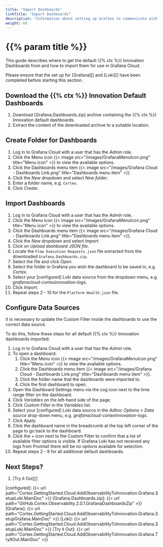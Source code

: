 ```yaml
---
title: "Import Dashboards"
linkTitle: "Import Dashboards"
description: "Information about setting up Grafana to communicate with the Cloud Grafana Loki as well as importing and configuring the default set of dashboards."
weight: 60
---
```


# {{% param title %}}

This guide describes where to get the default {{% ctx %}} Innovation Dashboards from and how to import them for use in Grafana Cloud.

Please ensure that the set up for [Grafana][] and [Loki][] have been completed before starting this section.

## Download the {{% ctx %}} Innovation Default Dashboards

1. Download [Grafana.Dashboards.zip] archive containing the {{% ctx %}} Innovation default dashboards.
1. Extract the content of the downloaded archive to a suitable location.

## Create Folder for Dashboards

1. Log in to Grafana Cloud with a user that has the *Admin* role.
1. Click the Menu icon {{< image src="/images/GrafanaMenuIcon.png" title="Menu icon" >}} to view the available options.
1. Click the Dashboards menu item {{< image src="/images/Grafana Cloud - Dashboards Link.png" title="Dashboards menu item" >}}.
1. Click the *New* dropdown and select *New folder*.
1. Enter a folder name, e.g. `Cortex`.
1. Click *Create*.

## Import Dashboards

1. Log in to Grafana Cloud with a user that has the *Admin* role.
1. Click the Menu icon {{< image src="/images/GrafanaMenuIcon.png" title="Menu icon" >}} to view the available options.
1. Click the Dashboards menu item {{< image src="/images/Grafana Cloud - Dashboards Link.png" title="Dashboards menu item" >}}.
1. Click the *New* dropdown and select *Import*.
1. Click on *Upload dashboard JSON file*.
1. Locate the `Flow Execution Requests.json` file extracted from the downloaded `Grafana.Dashboards.zip`.
1. Select the file and click *Open*.
1. Select the folder in Grafana you wish the dashboard to be saved in, e.g. *Cortex*.
1. Select your [configured] Loki data source from the dropdown menu, e.g. *grafanacloud-cortexinnovation-logs*.
1. Click *Import*.
1. Repeat steps 2 - 10 for the `Platform Health.json` file.

## Configure Data Sources

It is necessary to update the Custom Filter inside the dashboards to use the correct data source.

To do this, follow these steps for all default {{% ctx %}} Innovation dashboards imported:

1. Log in to Grafana Cloud with a user that has the *Admin* role.
1. To open a dashboard:
    1. Click the Menu icon {{< image src="/images/GrafanaMenuIcon.png" title="Menu icon" >}} to view the available options.
    1. Click the Dashboards menu item {{< image src="/images/Grafana Cloud - Dashboards Link.png" title="Dashboards menu item" >}}.
    1. Click the folder name that the dashboards were imported to.
    1. Click the first dashboard to open.
1. Open the Dashboard Settings menu via the cog icon next to the time range filter on the dashboard.
1. Click *Variables* on the left-hand side of the page.
1. Click *Custom Filter* in the *Variables* list.
1. Select your [configured] Loki data source in the *Adhoc Options* > *Data source* drop-down menu, e.g. *grafanacloud-cortexinnovation-logs*.
1. Click *Apply*.
1. Click the dashboard name in the breadcrumb at the top left corner of the page to go back to the dashboard.
1. Click the + icon next to the Custom Filter to confirm that a list of available filter options is visible. If Grafana Loki has not received any logs from Promtail there will be no options available for selection.
1. Repeat steps 2 - 9 for all additional default dashboards.

## Next Steps?

1. [Try it Out][]

[configured]: {{< url path="Cortex.GettingStarted.Cloud.AddObservabilityToInnovation.Grafana.SetupLoki.MainDoc" >}}
[Grafana.Dashboards.zip]: {{< url path="GitHub.Cortex.Observability.2.0.1.GrafanaDashboardsZip" >}}
[Grafana]: {{< url path="Cortex.GettingStarted.Cloud.AddObservabilityToInnovation.Grafana.SetupGrafana.MainDoc" >}}
[Loki]: {{< url path="Cortex.GettingStarted.Cloud.AddObservabilityToInnovation.Grafana.SetupLoki.MainDoc" >}}
[Try it Out]: {{< url path="Cortex.GettingStarted.Cloud.AddObservabilityToInnovation.Grafana.TryItOut.MainDoc" >}}